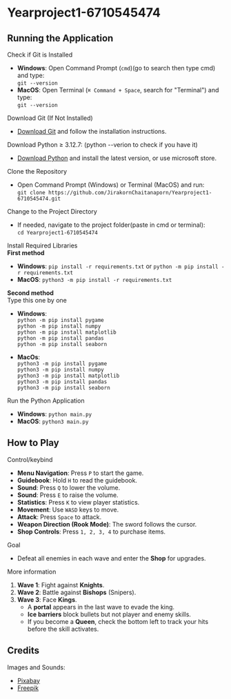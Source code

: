 # Yearproject1-6710545474

## Running the Application

Check if Git is Installed  
- **Windows**: Open Command Prompt (`cmd`)(go to search then type cmd) and type:  
  `git --version`  
- **MacOS**: Open Terminal (`⌘ Command + Space`, search for "Terminal") and type:  
  `git --version`  

Download Git (If Not Installed)  
- [Download Git](https://git-scm.com/downloads) and follow the installation instructions.  

Download Python ≥ 3.12.7: (python --verion to check if you have it)  
- [Download Python](http://python.org/downloads) and install the latest version, or use microsoft store.  

Clone the Repository  
- Open Command Prompt (Windows) or Terminal (MacOS) and run:  
  `git clone https://github.com/JirakornChaitanaporn/Yearproject1-6710545474.git`  

Change to the Project Directory  
- If needed, navigate to the project folder(paste in cmd or terminal):  
  `cd Yearproject1-6710545474`  

Install Required Libraries  
**First method**  
- **Windows**: `pip install -r requirements.txt` or `python -m pip install -r requirements.txt`  
- **MacOS**: `python3 -m pip install -r requirements.txt`  

**Second method**  
Type this one by one  
- **Windows**:  
  `python -m pip install pygame`  
  `python -m pip install numpy`  
  `python -m pip install matplotlib`  
  `python -m pip install pandas`  
  `python -m pip install seaborn`  

- **MacOs**:  
  `python3 -m pip install pygame`  
  `python3 -m pip install numpy`  
  `python3 -m pip install matplotlib`  
  `python3 -m pip install pandas`  
  `python3 -m pip install seaborn`  

Run the Python Application  
- **Windows**: `python main.py`  
- **MacOS**: `python3 main.py`  

## How to Play  

Control/keybind  
- **Menu Navigation**: Press `P` to start the game.  
- **Guidebook**: Hold `H` to read the guidebook.  
- **Sound**: Press `Q` to lower the volume.  
- **Sound**: Press `E` to raise the volume.  
- **Statistics**: Press `K` to view player statistics.  
- **Movement**: Use `WASD` keys to move.  
- **Attack**: Press `Space` to attack.  
- **Weapon Direction (Rook Mode)**: The sword follows the cursor.  
- **Shop Controls**: Press `1, 2, 3, 4` to purchase items.  

Goal  
- Defeat all enemies in each wave and enter the **Shop** for upgrades.  

More information  
1. **Wave 1**: Fight against **Knights**.  
2. **Wave 2**: Battle against **Bishops** (Snipers).  
3. **Wave 3**: Face **Kings**.  
   - A **portal** appears in the last wave to evade the king.  
   - **Ice barriers** block bullets but not player and enemy skills.  
   - If you become a **Queen**, check the bottom left to track your hits before the skill activates.  

## Credits  
Images and Sounds:  
- [Pixabay](https://pixabay.com/)  
- [Freepik](https://www.freepik.com/)